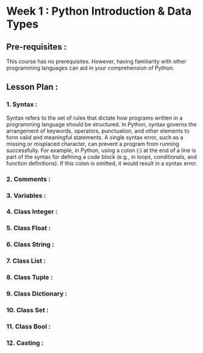 # Week 1 : Python Introduction & Data Types

## Pre-requisites :

This course has no prerequisites. However, having familiarity with other programming languages can aid in your comprehension of Python.
## Lesson Plan :
### 1.	Syntax :
Syntax refers to the set of rules that dictate how programs written in a programming language should be structured. In Python, syntax governs the arrangement of keywords, operators, punctuation, and other elements to form valid and meaningful statements. A single syntax error, such as a missing or misplaced character, can prevent a program from running successfully.
For example, in Python, using a colon (:) at the end of a line is part of the syntax for defining a code block (e.g., in loops, conditionals, and function definitions). If this colon is omitted, it would result in a syntax error.

### 2.	Comments :

### 3.	Variables :

### 4.	Class Integer :

### 5.	Class Float :

### 6.	Class String :

### 7.	Class List :

### 8.	Class Tuple :

### 9.	Class Dictionary :

### 10.	Class Set :

### 11.	Class Bool :

### 12.	Casting :
